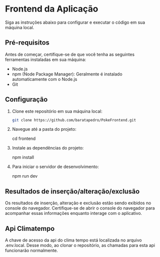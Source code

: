 # Frontend da Aplicação

Siga as instruções abaixo para configurar e executar o código em sua máquina local.

## Pré-requisitos

Antes de começar, certifique-se de que você tenha as seguintes ferramentas instaladas em sua máquina:

- Node.js
- npm (Node Package Manager): Geralmente é instalado automaticamente com o Node.js
- Git

## Configuração

1. Clone este repositório em sua máquina local:

   ```bash
   git clone https://github.com/baratapedro/PokeFrontend.git
   

2. Navegue até a pasta do projeto:

   cd frontend 


3. Instale as dependências do projeto:

   npm install


4. Para iniciar o servidor de desenvolvimento:

   npm run dev


## Resultados de inserção/alteração/exclusão

Os resultados de inserção, alteração e exclusão estão sendo exibidos no console do navegador. Certifique-se de abrir o console do navegador para acompanhar essas informações enquanto interage com o aplicativo.


## Api Climatempo
A chave de acesso da api do clima tempo está localizada no arquivo .env.local. Desse modo, ao clonar o repositório, as chamadas para esta api funcionarão normalmente.